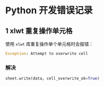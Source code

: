 # Python 开发错误记录

## 1 xlwt 重复操作单元格

使用 `xlwt` 库重复操作单个单元格时会报错：

```py
Exception: Attempt to overwrite cell
```

### 解决

```py
sheet.write(data, cell_overwrite_ok=True)
```